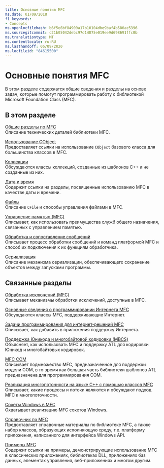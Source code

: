```yaml
---
title: Основные понятия MFC
ms.date: 01/09/2018
f1_keywords:
- Concepts
ms.openlocfilehash: b6f5e6bf84900a17b10104dbe9baf4b580ae5396
ms.sourcegitcommit: c21b05042debc97d14875e019ee9d698691ffc0b
ms.translationtype: MT
ms.contentlocale: ru-RU
ms.lasthandoff: 06/09/2020
ms.locfileid: "84615500"
---
```

# <a name="mfc-concepts"></a>Основные понятия MFC

В этом разделе содержатся общие сведения и разделы на основе задач, которые помогут программировать работу с библиотекой Microsoft Foundation Class (MFC).

## <a name="in-this-section"></a>В этом разделе

[Общие разделы по MFC](general-mfc-topics.md)<br/>
Описание технических деталей библиотеки MFC.

[Использование CObject](using-cobject.md)<br/>
Предоставляет ссылки на использование `CObject` базового класса для большинства классов в MFC.

[Коллекции](collections.md)<br/>
Обсуждаются классы коллекций, созданные из шаблонов C++ и не созданные из них.

[Дата и время](../atl-mfc-shared/date-and-time.md)<br/>
Содержит ссылки на разделы, посвященные использованию MFC в качестве даты и времени.

[Файлы](files-in-mfc.md)<br/>
Описание `CFile` и способы управления файлами в MFC.

[Управление памятью (MFC)](memory-management.md)<br/>
Описывает, как использовать преимущества служб общего назначения, связанных с управлением памятью.

[Обработка и сопоставление сообщений](message-handling-and-mapping.md)<br/>
Описывает процесс обработки сообщений и команд платформой MFC и способ их подключения к их функциям обработчика.

[Сериализация](serialization-in-mfc.md)<br/>
Описание механизма сериализации, обеспечивающего сохранение объектов между запусками программы.

## <a name="related-sections"></a>Связанные разделы

[Обработка исключений (MFC)](exception-handling-in-mfc.md)<br/>
Описывает механизмы обработки исключений, доступные в MFC.

[Основные сведения о программировании Интернета MFC](mfc-internet-programming-basics.md)<br/>
Обсуждаются классы MFC, поддерживающие Интернет.

[Задачи программирования для интернет-решений MFC](mfc-internet-programming-tasks.md)<br/>
Описывает, как добавить в приложения поддержку Интернета.

[Поддержка Юникода и многобайтовой кодировки (MBCS)](../atl-mfc-shared/unicode-and-multibyte-character-set-mbcs-support.md)<br/>
Объясняет, как использовать MFC и поддержку ATL для кодировки Юникод и многобайтовых кодировок.

[MFC COM](mfc-com.md)<br/>
Описывает подмножество MFC, предназначенное для поддержки модели COM, в то время как большая часть библиотеки шаблонов ATL предназначена для программирования COM.

[Реализация многопоточности на языке C++ с помощью классов MFC](../parallel/multithreading-with-cpp-and-mfc.md)<br/>
Описывает, какие процессы и потоки являются и обсуждают подход MFC к многопоточности.

[Сокеты Windows в MFC](windows-sockets.md)<br/>
Охватывает реализацию MFC сокетов Windows.

[Справочник по MFC](mfc-desktop-applications.md)<br/>
Предоставляет справочные материалы по библиотеке MFC, а также набор классов, образующих исполняющую среду, т.е. платформу приложения, написанного для интерфейса Windows API.

[Примеры MFC](../overview/visual-cpp-samples.md#mfc-samples)<br/>
Содержит ссылки на примеры, демонстрирующие использование MFC в классических приложениях, библиотеках DLL, приложениях баз данных, элементах управления, веб-приложениях и многом другим.
